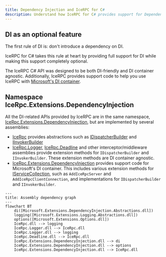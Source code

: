 ```yaml
---
title: Dependency Injection and IceRPC for C#
description: Understand how IceRPC for C# provides support for Dependency Injection (DI).
---
```


## DI as an optional feature

The first rule of DI is: don't introduce a dependency on DI.

IceRPC for C# takes this rule at heart by providing full support for DI while making this support completely optional.

The IceRPC C# API was designed to be both DI-friendly and DI container agnostic. Additionally, IceRPC provides
support code to help you use IceRPC with
[Microsoft's DI container](https://learn.microsoft.com/en-us/dotnet/core/extensions/dependency-injection).

## Namespace IceRpc.Extensions.DependencyInjection

All the DI-related APIs provided by IceRPC are in the same namespace,
[IceRpc.Extensions.DependencyInjection](csharp:IceRpc.Extensions.DependencyInjection), but are implemented by several
assemblies:
- [IceRpc](https://github.com/icerpc/icerpc-csharp/blob/main/src/IceRpc/README.md) provides abstractions such as
[IDispatcherBuilder](csharp:IceRpc.Extensions.DependencyInjection.IDispatcherBuilder) and
[IInvokerBuilder](csharp:IceRpc.Extensions.DependencyInjection.IDispatcherBuilder)
- [IceRpc.Logger](https://github.com/icerpc/icerpc-csharp/blob/main/src/IceRpc.Logger/README.md),
[IceRpc.Deadline](https://github.com/icerpc/icerpc-csharp/blob/main/src/IceRpc.Deadline/README.md) and other
interceptor/middleware assemblies provide extension methods for `IDispatcherBuilder` and `IInvokerBuilder`. These
extension methods are DI container agnostic.
- [IceRpc.Extensions.DependencyInjection](https://github.com/icerpc/icerpc-csharp/blob/main/src/IceRpc.Extensions.DependencyInjection/README.md)
provides support code for Microsoft's DI container. This includes various extension methods for
[IServiceCollection](https://learn.microsoft.com/en-us/dotnet/api/microsoft.extensions.dependencyinjection.iservicecollection), such as
`AddIceRpcServer` and `AddIceRpcClientConnection`, and implementations for `IDispatcherBuilder` and `IInvokerBuilder`.

```mermaid
---
title: Assembly dependency graph
---
flowchart BT
    di([Microsoft.Extensions.DependencyInjection.Abstractions.dll])
    logging([Microsoft.Extensions.Logging.Abstractions.dll])
    options([Microsoft.Extensions.Options.dll])
    IceRpc.dll --> logging
    IceRpc.Logger.dll --> IceRpc.dll
    IceRpc.Logger.dll --> logging
    IceRpc.Deadline.dll --> IceRpc.dll
    IceRpc.Extensions.DependencyInjection.dll --> di
    IceRpc.Extensions.DependencyInjection.dll --> options
    IceRpc.Extensions.DependencyInjection.dll --> IceRpc.dll
```

